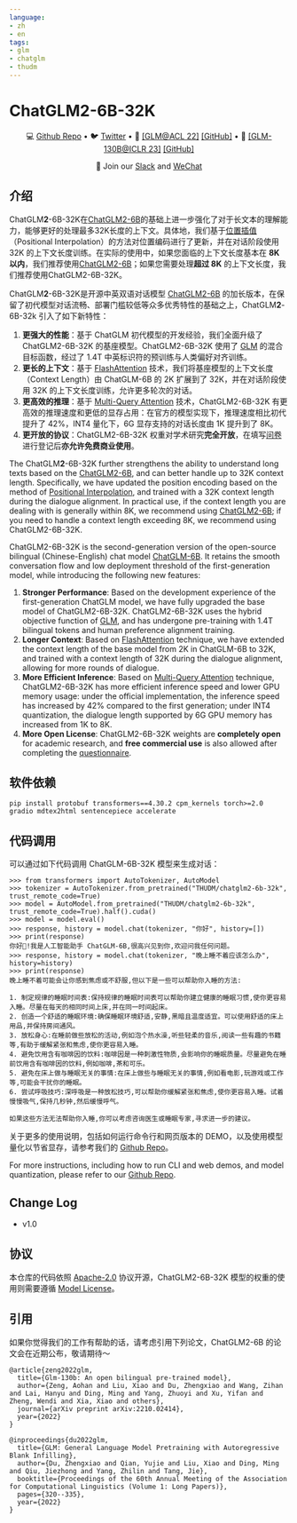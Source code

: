 ```yaml
---
language:
- zh
- en
tags:
- glm
- chatglm
- thudm
---
```

# ChatGLM2-6B-32K
<p align="center">
  💻 <a href="https://github.com/THUDM/ChatGLM2-6B" target="_blank">Github Repo</a> • 🐦 <a href="https://twitter.com/thukeg" target="_blank">Twitter</a> • 📃 <a href="https://arxiv.org/abs/2103.10360" target="_blank">[GLM@ACL 22]</a> <a href="https://github.com/THUDM/GLM" target="_blank">[GitHub]</a> • 📃 <a href="https://arxiv.org/abs/2210.02414" target="_blank">[GLM-130B@ICLR 23]</a> <a href="https://github.com/THUDM/GLM-130B" target="_blank">[GitHub]</a> <br>
</p>

<p align="center">
    👋 Join our <a href="https://join.slack.com/t/chatglm/shared_invite/zt-1y7pqoloy-9b1g6T6JjA8J0KxvUjbwJw" target="_blank">Slack</a> and <a href="https://github.com/THUDM/ChatGLM-6B/blob/main/resources/WECHAT.md" target="_blank">WeChat</a>
</p>

## 介绍
ChatGLM**2**-6B-32K在[ChatGLM2-6B](https://huggingface.co/THUDM/chatglm2-6b)的基础上进一步强化了对于长文本的理解能力，能够更好的处理最多32K长度的上下文。具体地，我们基于[位置插值](https://arxiv.org/abs/2306.15595)（Positional Interpolation）的方法对位置编码进行了更新，并在对话阶段使用 32K 的上下文长度训练。在实际的使用中，如果您面临的上下文长度基本在 **8K 以内**，我们推荐使用[ChatGLM2-6B](https://huggingface.co/THUDM/chatglm2-6b)；如果您需要处理**超过 8K** 的上下文长度，我们推荐使用ChatGLM2-6B-32K。

ChatGLM**2**-6B-32K是开源中英双语对话模型 [ChatGLM2-6B](https://github.com/THUDM/ChatGLM2-6B) 的加长版本，在保留了初代模型对话流畅、部署门槛较低等众多优秀特性的基础之上，ChatGLM**2**-6B-32k 引入了如下新特性：

1. **更强大的性能**：基于 ChatGLM 初代模型的开发经验，我们全面升级了 ChatGLM2-6B-32K 的基座模型。ChatGLM2-6B-32K 使用了 [GLM](https://github.com/THUDM/GLM) 的混合目标函数，经过了 1.4T 中英标识符的预训练与人类偏好对齐训练。
2. **更长的上下文**：基于 [FlashAttention](https://github.com/HazyResearch/flash-attention) 技术，我们将基座模型的上下文长度（Context Length）由 ChatGLM-6B 的 2K 扩展到了 32K，并在对话阶段使用 32K 的上下文长度训练，允许更多轮次的对话。
3. **更高效的推理**：基于 [Multi-Query Attention](http://arxiv.org/abs/1911.02150) 技术，ChatGLM2-6B-32K 有更高效的推理速度和更低的显存占用：在官方的模型实现下，推理速度相比初代提升了 42%，INT4 量化下，6G 显存支持的对话长度由 1K 提升到了 8K。
4. **更开放的协议**：ChatGLM2-6B-32K 权重对学术研究**完全开放**，在填写[问卷](https://open.bigmodel.cn/mla/form)进行登记后**亦允许免费商业使用**。

The ChatGLM**2**-6B-32K further strengthens the ability to understand long texts based on the [ChatGLM2-6B](https://huggingface.co/THUDM/chatglm2-6b), and can better handle up to 32K context length. Specifically, we have updated the position encoding based on the method of [Positional Interpolation](https://arxiv.org/abs/2306.15595), and trained with a 32K context length during the dialogue alignment. In practical use, if the context length you are dealing with is generally within 8K, we recommend using [ChatGLM2-6B](https://huggingface.co/THUDM/chatglm2-6b); if you need to handle a context length exceeding 8K, we recommend using ChatGLM2-6B-32K.

ChatGLM2-6B-32K is the second-generation version of the open-source bilingual (Chinese-English) chat model [ChatGLM-6B](https://github.com/THUDM/ChatGLM-6B). It retains the smooth conversation flow and low deployment threshold of the first-generation model, while introducing the following new features:

1. **Stronger Performance**: Based on the development experience of the first-generation ChatGLM model, we have fully upgraded the base model of ChatGLM2-6B-32K. ChatGLM2-6B-32K uses the hybrid objective function of [GLM](https://github.com/THUDM/GLM), and has undergone pre-training with 1.4T bilingual tokens and human preference alignment training. 
2. **Longer Context**: Based on [FlashAttention](https://github.com/HazyResearch/flash-attention) technique, we have extended the context length of the base model from 2K in ChatGLM-6B to 32K, and trained with a context length of 32K during the dialogue alignment, allowing for more rounds of dialogue. 
3. **More Efficient Inference**: Based on [Multi-Query Attention](http://arxiv.org/abs/1911.02150) technique, ChatGLM2-6B-32K has more efficient inference speed and lower GPU memory usage: under the official  implementation, the inference speed has increased by 42% compared to the first generation; under INT4 quantization, the dialogue length supported by 6G GPU memory has increased from 1K to 8K.
4. **More Open License**: ChatGLM2-6B-32K weights are **completely open** for academic research, and **free commercial use** is also allowed after completing the [questionnaire](https://open.bigmodel.cn/mla/form).

## 软件依赖

```shell
pip install protobuf transformers==4.30.2 cpm_kernels torch>=2.0 gradio mdtex2html sentencepiece accelerate
```

## 代码调用 

可以通过如下代码调用 ChatGLM-6B-32K 模型来生成对话：

```ipython
>>> from transformers import AutoTokenizer, AutoModel
>>> tokenizer = AutoTokenizer.from_pretrained("THUDM/chatglm2-6b-32k", trust_remote_code=True)
>>> model = AutoModel.from_pretrained("THUDM/chatglm2-6b-32k", trust_remote_code=True).half().cuda()
>>> model = model.eval()
>>> response, history = model.chat(tokenizer, "你好", history=[])
>>> print(response)
你好👋!我是人工智能助手 ChatGLM-6B,很高兴见到你,欢迎问我任何问题。
>>> response, history = model.chat(tokenizer, "晚上睡不着应该怎么办", history=history)
>>> print(response)
晚上睡不着可能会让你感到焦虑或不舒服,但以下是一些可以帮助你入睡的方法:

1. 制定规律的睡眠时间表:保持规律的睡眠时间表可以帮助你建立健康的睡眠习惯,使你更容易入睡。尽量在每天的相同时间上床,并在同一时间起床。
2. 创造一个舒适的睡眠环境:确保睡眠环境舒适,安静,黑暗且温度适宜。可以使用舒适的床上用品,并保持房间通风。
3. 放松身心:在睡前做些放松的活动,例如泡个热水澡,听些轻柔的音乐,阅读一些有趣的书籍等,有助于缓解紧张和焦虑,使你更容易入睡。
4. 避免饮用含有咖啡因的饮料:咖啡因是一种刺激性物质,会影响你的睡眠质量。尽量避免在睡前饮用含有咖啡因的饮料,例如咖啡,茶和可乐。
5. 避免在床上做与睡眠无关的事情:在床上做些与睡眠无关的事情,例如看电影,玩游戏或工作等,可能会干扰你的睡眠。
6. 尝试呼吸技巧:深呼吸是一种放松技巧,可以帮助你缓解紧张和焦虑,使你更容易入睡。试着慢慢吸气,保持几秒钟,然后缓慢呼气。

如果这些方法无法帮助你入睡,你可以考虑咨询医生或睡眠专家,寻求进一步的建议。
```

关于更多的使用说明，包括如何运行命令行和网页版本的 DEMO，以及使用模型量化以节省显存，请参考我们的 [Github Repo](https://github.com/THUDM/ChatGLM2-6B)。

For more instructions, including how to run CLI and web demos, and model quantization, please refer to our [Github Repo](https://github.com/THUDM/ChatGLM2-6B).

## Change Log
* v1.0

## 协议

本仓库的代码依照 [Apache-2.0](LICENSE) 协议开源，ChatGLM2-6B-32K 模型的权重的使用则需要遵循 [Model License](MODEL_LICENSE)。

## 引用

如果你觉得我们的工作有帮助的话，请考虑引用下列论文，ChatGLM2-6B 的论文会在近期公布，敬请期待～

```
@article{zeng2022glm,
  title={Glm-130b: An open bilingual pre-trained model},
  author={Zeng, Aohan and Liu, Xiao and Du, Zhengxiao and Wang, Zihan and Lai, Hanyu and Ding, Ming and Yang, Zhuoyi and Xu, Yifan and Zheng, Wendi and Xia, Xiao and others},
  journal={arXiv preprint arXiv:2210.02414},
  year={2022}
}
```
```
@inproceedings{du2022glm,
  title={GLM: General Language Model Pretraining with Autoregressive Blank Infilling},
  author={Du, Zhengxiao and Qian, Yujie and Liu, Xiao and Ding, Ming and Qiu, Jiezhong and Yang, Zhilin and Tang, Jie},
  booktitle={Proceedings of the 60th Annual Meeting of the Association for Computational Linguistics (Volume 1: Long Papers)},
  pages={320--335},
  year={2022}
}
```